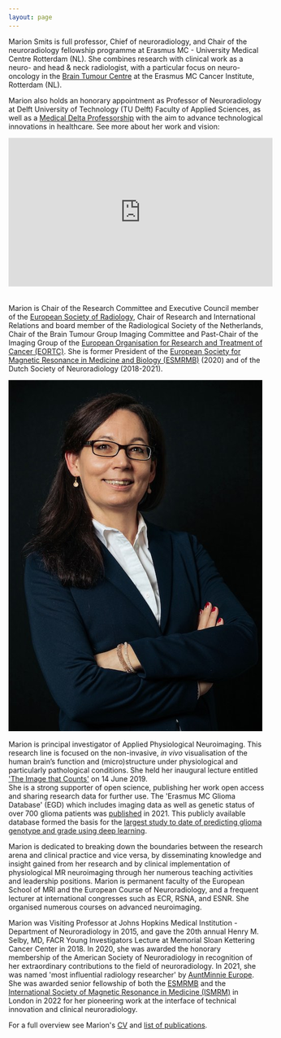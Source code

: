 ```yaml
---
layout: page
---
```


Marion Smits is full professor, Chief of neuroradiology, and Chair of the neuroradiology fellowship programme at Erasmus MC - University Medical Centre Rotterdam (NL). She combines  research with clinical work as a neuro- and head & neck radiologist, with a particular focus on neuro-oncology in the [Brain Tumour Centre](https://www.erasmusmc.nl/hersentumorcentrum/) at the Erasmus MC Cancer Institute, Rotterdam (NL). 

Marion also holds an honorary appointment as Professor of Neuroradiology at Delft University of Technology (TU Delft) Faculty of Applied Sciences, as well as a [Medical Delta Professorship](https://www.medicaldelta.nl/en/news/portrait-and-video-marion-smits-it-s-important-that-research-and-innovations-also-land-in-practice) with the aim to advance technological innovations in healthcare. See more about her work and vision:

<iframe width="520" height="292" src="https://www.youtube.com/embed/Uh0PP_RP5_Q?controls=0" title="Introduction Medical Delta professor Marion Smits" frameborder="0" allow="accelerometer; autoplay; clipboard-write; encrypted-media; gyroscope; picture-in-picture" allowfullscreen></iframe>

<br>Marion is  Chair of the Research Committee and Executive Council member of the [European Society of Radiology](myesr.org), Chair of Research and International Relations and board member of the Radiological Society of the Netherlands, Chair of the Brain Tumour Group Imaging Committee and Past-Chair of the Imaging Group of the [European Organisation for Research and Treatment of Cancer (EORTC)](http://www.eortc.org). She is former President of the [European Society for Magnetic Resonance in Medicine and Biology (ESMRMB)](https://www.esmrmb.org) (2020) and of the Dutch Society of Neuroradiology (2018-2021).

<a href="Marion2019-2698px.jpg"><img src="Marion2019-500px.jpg" class="portrait" alt="Marion Smits"></a>

Marion is principal investigator of Applied Physiological Neuroimaging. This research line is focused on the non-invasive, <i>in vivo</i> visualisation of the human brain’s function and (micro)structure under physiological and particularly pathological conditions. She held her inaugural lecture entitled ['The Image that Counts'](https://www.youtube.com/watch?v=NuPW2FBd6p0&t=19s) on 14 June 2019. 
<br>She is a strong supporter of open science, publishing her work open access and sharing research data for further use. The 'Erasmus MC Glioma Database' (EGD) which includes imaging data as well as genetic status of over 700 glioma patients was [published](https://www.sciencedirect.com/science/article/pii/S2352340921004753?via%3Dihub) in 2021. This publicly available database formed the basis for the [largest study to date of predicting glioma genotype and grade using deep learning](https://arxiv.org/pdf/2010.04425.pdf).

Marion is dedicated to breaking down the boundaries between the research arena and clinical practice and vice versa, by disseminating knowledge and insight gained from her research and by clinical implementation of physiological MR neuroimaging through her numerous teaching activities and leadership positions. Marion is permanent faculty of the European School of MRI and the European Course of Neuroradiology, and a frequent lecturer at international congresses such as ECR, RSNA, and ESNR. She organised numerous courses on advanced neuroimaging. 

Marion was Visiting Professor at Johns Hopkins Medical Institution - Department of Neuroradiology in 2015, and gave the 20th annual Henry M. Selby, MD, FACR Young Investigators Lecture at Memorial Sloan Kettering Cancer Center in 2018. In 2020, she was awarded the honorary membership of the American Society of Neuroradiology in recognition of her extraordinary contributions to the field of neuroradiology. In 2021, she was named 'most influential radiology researcher' by [AuntMinnie Europe](https://www.auntminnieeurope.com/index.aspx?sec=sup&sub=mri&pag=dis&ItemID=619843). She was awarded senior fellowship of both the [ESMRMB](https://www.esmrmb.org/society/honorary-members-fellows/) and the [International Society of Magnetic Resonance in Medicine (ISMRM)](https://www.ismrm.org/22m/fellows/) in London in 2022 for her pioneering work at the interface of technical innovation and clinical neuroradiology. 

For a full overview see Marion's [CV](https://marionsmits.net/curriculum-vitae) and [list of publications](https://scholar.google.nl/citations?hl=en&user=RjZ6HdkAAAAJ&view_op=list_works&citft=1&citft=2&email_for_op=marion.smits%40gmail.com&sortby=pubdate).
